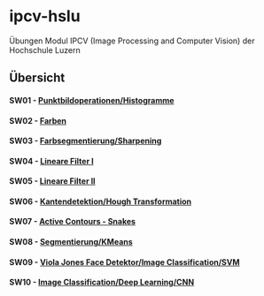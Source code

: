 # ipcv-hslu
Übungen Modul IPCV (Image Processing and Computer Vision) der Hochschule Luzern

## Übersicht
#### SW01 - [Punktbildoperationen/Histogramme](https://github.com/AdWiAdWi/ipcv-hslu/tree/master/SW01/uebung01)
#### SW02 - [Farben](https://github.com/AdWiAdWi/ipcv-hslu/tree/master/SW02/uebung02)
#### SW03 - [Farbsegmentierung/Sharpening](https://github.com/AdWiAdWi/ipcv-hslu/tree/master/SW03/uebung03)
#### SW04 - [Lineare Filter I](https://github.com/AdWiAdWi/ipcv-hslu/tree/master/SW04/uebung04)
#### SW05 - [Lineare Filter II](https://github.com/AdWiAdWi/ipcv-hslu/tree/master/SW05/uebung05)
#### SW06 - [Kantendetektion/Hough Transformation](https://github.com/AdWiAdWi/ipcv-hslu/tree/master/SW06/uebung06)
#### SW07 - [Active Contours - Snakes](https://github.com/AdWiAdWi/ipcv-hslu/tree/master/SW07/uebung07)
#### SW08 - [Segmentierung/KMeans](https://github.com/AdWiAdWi/ipcv-hslu/tree/master/SW08/uebung08)
#### SW09 - [Viola Jones Face Detektor/Image Classification/SVM](https://github.com/AdWiAdWi/ipcv-hslu/tree/master/SW09/uebung09)
#### SW10 - [Image Classification/Deep Learning/CNN](https://github.com/AdWiAdWi/ipcv-hslu/tree/master/SW10/uebung10)

